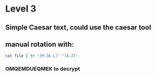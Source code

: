 # Level 3
## Simple Caesar text, could use the caesar tool
## manual rotation with:
```bash
cat file | tr "[M-ZA-L]" "[A-Z]"
```
### OMQEMDUEQMEK to decrypt
